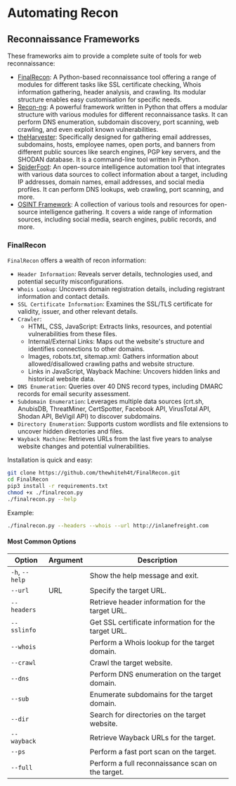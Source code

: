 # Automating Recon
## Reconnaissance Frameworks
These frameworks aim to provide a complete suite of tools for web reconnaissance:
- [FinalRecon](https://github.com/thewhiteh4t/FinalRecon): A Python-based reconnaissance tool offering a range of modules for different tasks like SSL certificate checking, Whois information gathering, header analysis, and crawling. Its modular structure enables easy customisation for specific needs.
- [Recon-ng](https://github.com/lanmaster53/recon-ng): A powerful framework written in Python that offers a modular structure with various modules for different reconnaissance tasks. It can perform DNS enumeration, subdomain discovery, port scanning, web crawling, and even exploit known vulnerabilities.
- [theHarvester](https://github.com/laramies/theHarvester): Specifically designed for gathering email addresses, subdomains, hosts, employee names, open ports, and banners from different public sources like search engines, PGP key servers, and the SHODAN database. It is a command-line tool written in Python.
- [SpiderFoot](https://github.com/smicallef/spiderfoot): An open-source intelligence automation tool that integrates with various data sources to collect information about a target, including IP addresses, domain names, email addresses, and social media profiles. It can perform DNS lookups, web crawling, port scanning, and more.
- [OSINT Framework](https://osintframework.com/): A collection of various tools and resources for open-source intelligence gathering. It covers a wide range of information sources, including social media, search engines, public records, and more.
### FinalRecon
`FinalRecon` offers a wealth of recon information:
- `Header Information`: Reveals server details, technologies used, and potential security misconfigurations.
- `Whois Lookup`: Uncovers domain registration details, including registrant information and contact details.
- `SSL Certificate Information`: Examines the SSL/TLS certificate for validity, issuer, and other relevant details.
- `Crawler`:
    - HTML, CSS, JavaScript: Extracts links, resources, and potential vulnerabilities from these files.
    - Internal/External Links: Maps out the website's structure and identifies connections to other domains.
    - Images, robots.txt, sitemap.xml: Gathers information about allowed/disallowed crawling paths and website structure.
    - Links in JavaScript, Wayback Machine: Uncovers hidden links and historical website data.
- `DNS Enumeration`: Queries over 40 DNS record types, including DMARC records for email security assessment.
- `Subdomain Enumeration`: Leverages multiple data sources (crt.sh, AnubisDB, ThreatMiner, CertSpotter, Facebook API, VirusTotal API, Shodan API, BeVigil API) to discover subdomains.
- `Directory Enumeration`: Supports custom wordlists and file extensions to uncover hidden directories and files.
- `Wayback Machine`: Retrieves URLs from the last five years to analyse website changes and potential vulnerabilities.

Installation is quick and easy:
```bash
git clone https://github.com/thewhiteh4t/FinalRecon.git
cd FinalRecon
pip3 install -r requirements.txt
chmod +x ./finalrecon.py
./finalrecon.py --help
```

Example:
```bash
./finalrecon.py --headers --whois --url http://inlanefreight.com
```
#### Most Common Options
|Option|Argument|Description|
|---|---|---|
|`-h`, `--help`||Show the help message and exit.|
|`--url`|URL|Specify the target URL.|
|`--headers`||Retrieve header information for the target URL.|
|`--sslinfo`||Get SSL certificate information for the target URL.|
|`--whois`||Perform a Whois lookup for the target domain.|
|`--crawl`||Crawl the target website.|
|`--dns`||Perform DNS enumeration on the target domain.|
|`--sub`||Enumerate subdomains for the target domain.|
|`--dir`||Search for directories on the target website.|
|`--wayback`||Retrieve Wayback URLs for the target.|
|`--ps`||Perform a fast port scan on the target.|
|`--full`||Perform a full reconnaissance scan on the target.|****